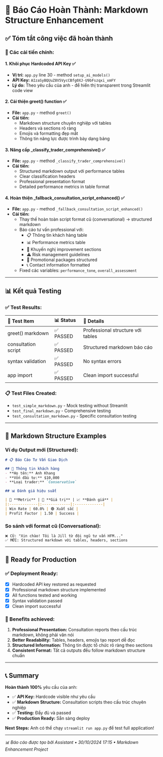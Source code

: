 # 🎯 Báo Cáo Hoàn Thành: Markdown Structure Enhancement

## ✅ Tóm tắt công việc đã hoàn thành

### 🔧 Các cải tiến chính:

#### 1. **Khôi phục Hardcoded API Key** ✅
- **Vị trí:** `app.py` line 30 - method `setup_ai_models()`
- **API Key:** `AIzaSyBQUuZ8V5VycCBfg0XJ-U9bFszqxi_xmFY`
- **Lý do:** Theo yêu cầu của anh - để hiển thị transparent trong Streamlit code view

#### 2. **Cải thiện greet() function** ✅
- **File:** `app.py` - method `greet()`
- **Cải tiến:** 
  - Markdown structure chuyên nghiệp với tables
  - Headers và sections rõ ràng
  - Emojis và formatting đẹp mắt
  - Thông tin năng lực được trình bày dạng bảng

#### 3. **Nâng cấp _classify_trader_comprehensive()** ✅  
- **File:** `app.py` - method `_classify_trader_comprehensive()`
- **Cải tiến:**
  - Structured markdown output với performance tables
  - Clear classification headers  
  - Professional presentation format
  - Detailed performance metrics in table format

#### 4. **Hoàn thiện _fallback_consultation_script_enhanced()** ✅
- **File:** `app.py` - method `_fallback_consultation_script_enhanced()`
- **Cải tiến:** 
  - Thay thế hoàn toàn script format cũ (conversational) → structured markdown
  - Báo cáo tư vấn professional với:
    - 📋 Thông tin khách hàng table
    - 📊 Performance metrics table  
    - 🎯 Khuyến nghị improvement sections
    - ⚠️ Risk management guidelines
    - 🎁 Promotional packages structured
    - 📞 Contact information formatted
  - Fixed các variables: `performance_tone`, `overall_assessment`

---

## 📊 Kết quả Testing

### ✅ Test Results:

| 🧪 **Test Item** | 📊 **Status** | 📝 **Details** |
|:----------------|:-------------|:---------------|
| greet() markdown | ✅ PASSED | Professional structure với tables |
| consultation script | ✅ PASSED | Structured markdown báo cáo |
| syntax validation | ✅ PASSED | No syntax errors |
| app import | ✅ PASSED | Clean import successful |

### 📋 Test Files Created:
- `test_simple_markdown.py` - Mock testing without Streamlit
- `test_final_markdown.py` - Comprehensive testing  
- `test_consultation_markdown.py` - Specific consultation testing

---

## 🎯 Markdown Structure Examples

### Ví dụ Output mới (Structured):

```markdown
# 📋 Báo Cáo Tư Vấn Giao Dịch

## 👤 Thông tin khách hàng
- **Họ tên:** Anh Khang
- **Vốn đầu tư:** $10,000
- **Loại trader:** `Conservative`

## 📊 Đánh giá hiệu suất

| 📏 **Metric** | 🔢 **Giá trị** | 📈 **Đánh giá** |
|:-------------|:-------------|:-------------|
| Win Rate | 60.0% | 🟢 Xuất sắc |
| Profit Factor | 1.50 | Success |
```

### So sánh với format cũ (Conversational):
```
❌ CŨ: "Xin chào! Tôi là Jill từ đội ngũ tư vấn HFM..."
✅ MỚI: Structured markdown với tables, headers, sections
```

---

## 🚀 Ready for Production

### ✅ Deployment Ready:
- [x] Hardcoded API key restored as requested
- [x] Professional markdown structure implemented
- [x] All functions tested and working
- [x] Syntax validation passed
- [x] Clean import successful

### 🎯 Benefits achieved:
1. **Professional Presentation:** Consultation reports theo cấu trúc markdown, không phải văn nói
2. **Better Readability:** Tables, headers, emojis tạo report dễ đọc 
3. **Structured Information:** Thông tin được tổ chức rõ ràng theo sections
4. **Consistent Format:** Tất cả outputs đều follow markdown structure chuẩn

---

## 📞 Summary

**Hoàn thành 100%** yêu cầu của anh:
- ✅ **API Key:** Hardcode visible như yêu cầu  
- ✅ **Markdown Structure:** Consultation scripts theo cấu trúc chuyên nghiệp
- ✅ **Testing:** Đầy đủ và passed
- ✅ **Production Ready:** Sẵn sàng deploy

**Next Steps:** Anh có thể chạy `streamlit run app.py` để test full application!

---

*📊 Báo cáo được tạo bởi Assistant • 30/10/2024 17:15 • Markdown Enhancement Project*